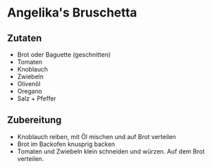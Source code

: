 # Angelika's Bruschetta
## Zutaten
- Brot oder Baguette (geschnitten) 
- Tomaten 
- Knoblauch 
- Zwiebeln  
- Olivenöl  
- Oregano 
- Salz + Pfeffer 
## Zubereitung
- Knoblauch reiben, mit Öl mischen und auf Brot verteilen 
- Brot im Backofen knusprig backen 
- Tomaten und Zwiebeln klein schneiden und würzen. Auf dem Brot verteilen.  
